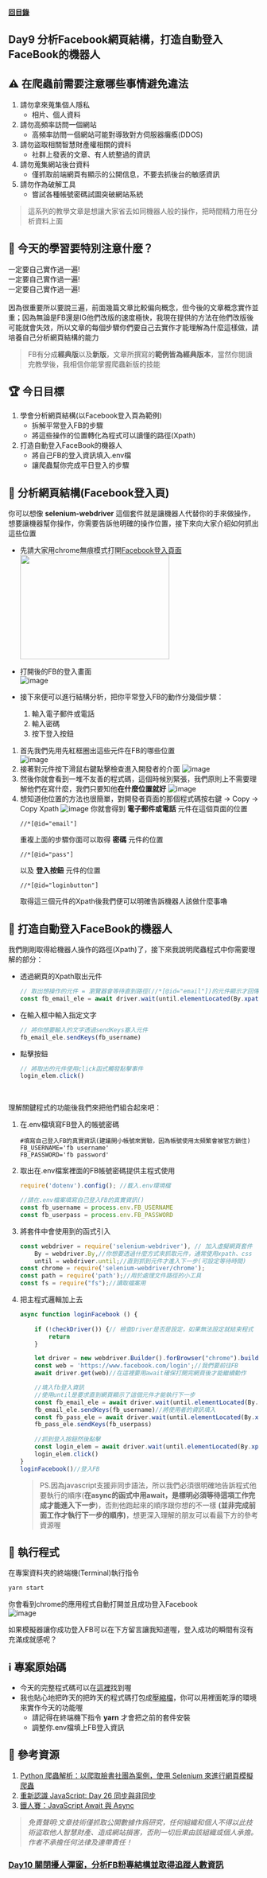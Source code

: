 #### [回目錄](../README.md)
## Day9 分析Facebook網頁結構，打造自動登入FaceBook的機器人

⚠️ 在爬蟲前需要注意哪些事情避免違法
----
1. 請勿拿來蒐集個人隱私
    * 相片、個人資料
2. 請勿高頻率訪問一個網站
    * 高頻率訪問一個網站可能對導致對方伺服器癱瘓(DDOS)
3. 請勿盜取相關智慧財產權相關的資料
    * 社群上發表的文章、有人統整過的資訊
4. 請勿蒐集網站後台資料
    * 僅抓取前端網頁有顯示的公開信息，不要去抓後台的敏感資訊
5. 請勿作為破解工具
    * 嘗試各種帳號密碼試圖突破網站系統
>這系列的教學文章是想讓大家省去如同機器人般的操作，把時間精力用在分析資料上面

🤔 今天的學習要特別注意什麼？
----
一定要自己實作過一遍!  
一定要自己實作過一遍!  
一定要自己實作過一遍!  
<br>
因為很重要所以要說三遍，前面幾篇文章比較偏向概念，但今後的文章概念實作並重；因為無論是FB還是IG他們改版的速度極快，我現在提供的方法在他們改版後可能就會失效，所以文章的每個步驟你們要自己去實作才能理解為什麼這樣做，請培養自己分析網頁結構的能力  
>FB有分成**經典版**以及**新版**，文章所撰寫的**範例皆為經典版本**，當然你閱讀完教學後，我相信你能掌握爬蟲新版的技能  


🏆 今日目標
----
1. 學會分析網頁結構(以Facebook登入頁為範例)
    * 拆解平常登入FB的步驟
    * 將這些操作的位置轉化為程式可以讀懂的路徑(Xpath)
2. 打造自動登入FaceBook的機器人
    * 將自己FB的登入資訊填入.env檔
    * 讓爬蟲幫你完成平日登入的步驟


🔧 分析網頁結構(Facebook登入頁)
----
你可以想像 **selenium-webdriver** 這個套件就是讓機器人代替你的手來做操作，想要讓機器幫你操作，你需要告訴他明確的操作位置，接下來向大家介紹如何抓出這些位置

* 先請大家用chrome無痕模式打開[Facebook登入頁面](https://www.facebook.com/login)  
    <img src="./article_img/chrome.png" width="300" height="210"/>  

* 打開後的FB的登入畫面  
    ![image](./article_img/fb_login.png)

* 接下來便可以進行結構分析，把你平常登入FB的動作分幾個步驟：
    1. 輸入電子郵件或電話
    2. 輸入密碼
    3. 按下登入按鈕

1. 首先我們先用先紅框圈出這些元件在FB的哪些位置  
    ![image](./article_img/fb_login_analysis.png)
2. 接著對元件按下滑鼠右鍵點擊檢查進入開發者的介面
    ![image](./article_img/fb_login_right_click.png)
3. 然後你就會看到一堆不友善的程式碼，這個時候別緊張，我們原則上不需要理解他們在寫什麼，我們只要知他**在什麼位置就好**
    ![image](./article_img/fb_login_right_click2.png)
4. 想知道他位置的方法也很簡單，對開發者頁面的那個程式碼按右鍵 &rarr; Copy &rarr; Copy Xpath
    ![image](./article_img/fb_login_right_click3.png)
    你就會得到 **電子郵件或電話** 元件在這個頁面的位置
    ```
    //*[@id="email"]
    ```
    重複上面的步驟你面可以取得 **密碼** 元件的位置
    ```
    //*[@id="pass"]
    ```
    以及 **登入按鈕** 元件的位置
    ```
    //*[@id="loginbutton"]
    ```
    取得這三個元件的Xpath後我們便可以明確告訴機器人該做什麼事嚕  

🤖 打造自動登入FaceBook的機器人
----
我們剛剛取得給機器人操作的路徑(Xpath)了，接下來我說明爬蟲程式中你需要理解的部分：
* 透過網頁的Xpath取出元件
    ```js
    // 取出想操作的元件 = 瀏覽器會等待直到路徑(//*[@id="email"])的元件顯示才回傳該元件
    const fb_email_ele = await driver.wait(until.elementLocated(By.xpath(`//*[@id="email"]`)));    
    ```
* 在輸入框中輸入指定文字
    ```js
    // 將你想要輸入的文字透過sendKeys塞入元件
    fb_email_ele.sendKeys(fb_username)    
    ```
* 點擊按鈕
    ```js
    // 將取出的元件使用click函式觸發點擊事件
    login_elem.click()    
    ```
<br>

理解關鍵程式的功能後我們來把他們組合起來吧：
1. 在.env檔填寫FB登入的帳號密碼
    ```env
    #填寫自己登入FB的真實資訊(建議開小帳號來實驗，因為帳號使用太頻繁會被官方鎖住)
    FB_USERNAME='fb username'
    FB_PASSWORD='fb password'
    ```
2. 取出在.env檔案裡面的FB帳號密碼提供主程式使用
    ```js
    require('dotenv').config(); //載入.env環境檔

    //請在.env檔案填寫自己登入FB的真實資訊()
    const fb_username = process.env.FB_USERNAME
    const fb_userpass = process.env.FB_PASSWORD
    ```
3. 將套件中會使用到的函式引入
    ```js
    const webdriver = require('selenium-webdriver'), // 加入虛擬網頁套件
        By = webdriver.By,//你想要透過什麼方式來抓取元件，通常使用xpath、css
        until = webdriver.until;//直到抓到元件才進入下一步(可設定等待時間)
    const chrome = require('selenium-webdriver/chrome');
    const path = require('path');//用於處理文件路徑的小工具
    const fs = require("fs");//讀取檔案用
    ```
4. 把主程式邏輯加上去
    ```js
    async function loginFacebook () {
        
        if (!checkDriver()) {// 檢查Driver是否是設定，如果無法設定就結束程式
            return
        }

        let driver = new webdriver.Builder().forBrowser("chrome").build();// 建立這個broswer的類型
        const web = 'https://www.facebook.com/login';//我們要前往FB
        await driver.get(web)//在這裡要用await確保打開完網頁後才能繼續動作

        //填入fb登入資訊
        //使用until是要求直到網頁顯示了這個元件才能執行下一步
        const fb_email_ele = await driver.wait(until.elementLocated(By.xpath(`//*[@id="email"]`)));//找出填寫email的元件
        fb_email_ele.sendKeys(fb_username)//將使用者的資訊填入
        const fb_pass_ele = await driver.wait(until.elementLocated(By.xpath(`//*[@id="pass"]`)));
        fb_pass_ele.sendKeys(fb_userpass)
        
        //抓到登入按鈕然後點擊
        const login_elem = await driver.wait(until.elementLocated(By.xpath(`//*[@id="loginbutton"]`)))
        login_elem.click()
    }
    loginFacebook()//登入FB
    ```
    >PS.因為javascript支援非同步語法，所以我們必須很明確地告訴程式他要執行的順序(**在async的函式中用await，是標明必須等待這項工作完成才能進入下一步**)，否則他跑起來的順序跟你想的不一樣 **(並非完成前面工作才執行下一步的順序)**，想更深入理解的朋友可以看最下方的參考資源喔

🚀 執行程式
----
在專案資料夾的終端機(Terminal)執行指令
```sh
yarn start
```
你會看到chrome的應用程式自動打開並且成功登入Facebook  
![image](./article_img/fb_notify.png)  

如果模擬器讓你成功登入FB可以在下方留言讓我知道喔，登入成功的瞬間有沒有充滿成就感呢？

ℹ️ 專案原始碼
----
* 今天的完整程式碼可以在[這裡](https://github.com/dean9703111/ithelp_30days/day9)找到喔
* 我也貼心地把昨天的把昨天的程式碼打包成[壓縮檔](https://github.com/dean9703111/ithelp_30days/sampleCode/day8_sample_code.zip)，你可以用裡面乾淨的環境來實作今天的功能喔
    * 請記得在終端機下指令 **yarn** 才會把之前的套件安裝
    * 調整你.env檔填上FB登入資訊

📖 參考資源
----
1. [Python 爬蟲解析：以爬取臉書社團為案例，使用 Selenium 來進行網頁模擬爬蟲](https://blog.happycoding.today/python-crawler-analysis/)
2. [重新認識 JavaScript: Day 26 同步與非同步](https://ithelp.ithome.com.tw/articles/10194569)
3. [鐵人賽：JavaScript Await 與 Async](https://wcc723.github.io/javascript/2017/12/30/javascript-async-await/)

>*免責聲明:文章技術僅抓取公開數據作爲研究，任何組織和個人不得以此技術盜取他人智慧財產、造成網站損害，否則一切后果由該組織或個人承擔。作者不承擔任何法律及連帶責任！*
### [Day10 關閉擾人彈窗，分析FB粉專結構並取得追蹤人數資訊](/day10/README.md)

